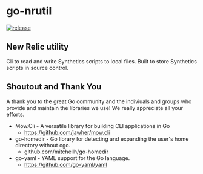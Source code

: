 # go-nrutil

[![release](https://img.shields.io/badge/Experimental-v0.1.0-yellow.svg)](https://github.com/brettski)

## New Relic utility

Cli to read and write Synthetics scripts to local files.  Built to store Synthetics scripts in source control.

## Shoutout and Thank You

A thank you to the great Go community and the indiviuals and groups who provide and maintain the libraries we use! We really appreciate all your efforts.

* Mow.Cli - A versatile library for building CLI applications in Go
  * https://github.com/jawher/mow.cli
* go-homedir - Go library for detecting and expanding the user's home directory without cgo.
  * github.com/mitchellh/go-homedir
* go-yaml - YAML support for the Go language.
  * https://github.com/go-yaml/yaml